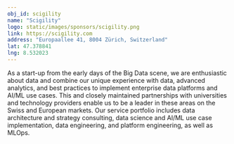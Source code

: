 ```yaml
---
obj_id: scigility
name: "Scigility"
logo: static/images/sponsors/scigility.png
link: https://scigility.com
address: "Europaallee 41, 8004 Zürich, Switzerland"
lat: 47.378841
lng: 8.532023
---
```

As a start-up from the early days of the Big Data scene, we are enthusiastic about data and combine our unique experience with data, advanced analytics, and best practices to implement enterprise data platforms and AI/ML use cases. This and closely maintained partnerships with universities and technology providers enable us to be a leader in these areas on the Swiss and European markets. Our service portfolio includes data architecture and strategy consulting, data science and AI/ML use case implementation, data engineering, and platform engineering, as well as MLOps.
